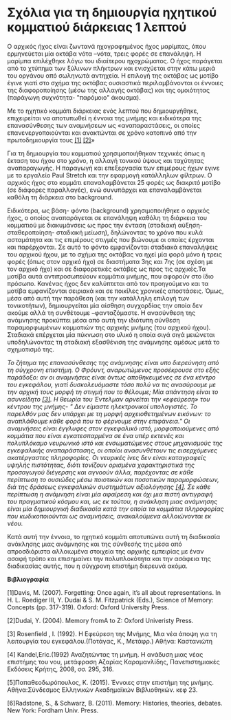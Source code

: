# Σχόλια για τη δημιουργία ηχητικού κομματιού διάρκειας 1 λεπτού

Ο αρχικός ήχος είναι ζωντανά ηχογραφημένος ήχος μαρίμπας,  όπου ερμηνεύεται μία οκτάβα νότα –νότα, τρεις φορές σε επανάληψη.
Η μαρίμπα επιλέχθηκε λόγω του ιδιαίτερου ηχοχρώματος. Ο ήχος παράγεται από το χτύπημα των ξύλινων πλήκτρων και ενισχύεται στην κάτω μεριά του οργάνου από σωληνωτά αντηχεία. Η επιλογή της οκτάβας ως μοτίβο έγινε γιατί στο σχήμα της οκτάβας ουσιαστικά περιλαμβάνονται οι έννοιες της διαφοροποίησης (μέσω της αλλαγής οκτάβας) και της ομοιότητας  (παράγωγη συχνότητα-  "παρόμοιο" άκουσμα).
    
Με το ηχητικό κομμάτι διάρκειας ενός λεπτού που δημιουργήθηκε, επιχειρείται να αποτυπωθεί η έννοια της μνήμης και ειδικότερα της επανασύνθεσης των αναμνήσεων ως «αναπαραστάσεις, οι οποίες επανενεργοποιούνται και  ανακτώνται σε χρόνο κατοπινό από την πρωτοδημιουργία τους [[1]](#link1) [[2]](#link2)»

Για τη δημιουργία του κομματιού χρησιμοποιήθηκαν τεχνικές όπως η έκταση του ήχου στο χρόνο, η αλλαγή τονικού ύψους και ταχύτητας αναπαραγωγής. Η παραγωγή και επεξεργασία των επιμέρους ήχων εγινε με το εργαλείο Paul Stretch και την εφαρμογή κατάλληλων φίλτρων. Ο αρχικός ήχος στο κομμάτι επαναλαμβάνεται 25 φορές ως διακριτό μοτίβο (σε διάφορες παραλλαγές), ενώ συνυπάρχει και επαναλαμβάνεται καθόλη τη διάρκεια στο background.

Ειδικότερα, ως βάση- φόντο (background) χρησιμοποιήθηκε ο αρχικός ήχος, ο οποίος αναπαράγεται σε επανάληψη καθόλη τη διάρκεια του κομματιού με διακυμάνσεις ως προς την ένταση (σταδιακή αύξηση- σταθεροποίηση- σταδιακή μείωση), δηλώνοντας το χρόνο που κυλά ασταμάτητα και τις επιμέρους στιγμές που βιώνουμε οι οποίες έρχονται και παρέρχονται. Σε αυτό το φόντο εμφανίζονται σταδιακά επαναλήψεις του αρχικού ήχου, με το σχήμα της οκτάβας  να ηχεί μία φορά μόνο ή τρεις φορές (όπως στον αρχικό ήχο) σε διαστήματα 3ης και 7ης (σε σχέση με τον αρχικό ήχο) και σε διαφορετικές οκτάβες ως προς τις αρχικές.Τα μοτίβα αυτά αντιπροσωπεύουν κομμάτια μνήμης, που αφορούν στο ίδιο πρόσωπο. Κανένας ήχος δεν καλύπτεται από τον προηγούμενο και τα μοτίβα εμφανίζονται σειριακά και σε ποικίλες χρονικές αποστάσεις. Όμως, μέσα από αυτή την παράθεση (και την κατάλληλη επιλογή των τονικοτήτων), δημιουργείται μία αίσθηση συγχορδίας την οποία δεν ακούμε αλλά τη συνθέτουμε –φανταζόμαστε. Η ανασύνθεση της ανάμνησης προκύπτει μέσα από αυτή την ιδιότυπη σύνθεση παραμορφωμένων κομματιών της αρχικής μνήμης (του αρχικού ήχου). Σταδιακά επέρχεται μία πύκνωση στο υλικό η οποία σιγά σιγά μειώνεται υποδηλώνοντας τη σταδιακή εξασθένιση της ανάμνησης αμέσως μετά το σχηματισμό της.

*Το ζήτημα της επανασύνθεσης της ανάμνησης είναι υπο διερεύνηση από τη σύγχρονη επιστήμη. Ο Φρόυντ, αναρωτώμενος προσέκρουσε στο εξής παράδοξο: αν οι αναμνήσεις είναι όντως αποθηκευμένες σε ένα κέντρο του εγκεφάλου, γιατί δυσκολευόμαστε τόσο πολύ να τις ανασύρουμε με την αρχική τους μορφή τη στιγμή που το θέλουμε; Μία απάντηση είναι το ασυνείδητο [[3]](#link3). Η θεωρία του Έντελμαν αρνείται την «εφεύρεση» του κέντρου της μνήμης- " Δεν είμαστε ηλεκτρονικοί υπολογιστές. Το παρελθόν μας δεν υπάρχει με τη μορφή αρχειοθετημένων εικόνων: το αναπλάθουμε κάθε φορά που το φέρνουμε στην επιφάνεια."
Οι αναμνήσεις είναι έγγλυφες στον εγκεφαλικό ιστό, μορφοποιούμενες από κομμάτια που είναι εγκατεσπαρμένα σε ένα υπέρ εκτενές και πολυπλόκαμο νευρωνικό ιστό και ενσωματώμενες στους μηχανισμούς της εγκεφαλικής αναπαράστασης, οι οποίοι ανασυνθέτουν τις εισερχόμενες ακατέργαστες πληροφορίες. Οι νευρικές ίνες δεν είναι καταγραφείς υψηλής πιστότητας, διότι τονίζουν ορισμένα χαρακτηριστικά της προσαγωγού διέγερσης και αγνοούν άλλα, παρέχοντας σε κάθε περίπτωση το ουσιώδες μέσω ποιοτικών και ποσοτικών παραμορφώσεων, διά της δράσεως εγκεφαλικών συστημάτων αξιολόγησης [[4]](#link4).
Σε κάθε περίπτωση η ανάμνηση είναι μία αφαίρεση και όχι μια πιστή αντιγραφή του πραγματικού κόσμου και, ως εκ τούτου, η ανάκληση μιας ανάμνησης είναι μία δημιουργική διαδικασία κατά την οποία τα κομμάτια πληροφορίας που κωδικοποιούνται ως αναμνήσεις, ανακαλούμενα αλλοιώνονται εκ νέου.*

Κατά αυτή την έννοια, το ηχητικό κομμάτι αποτυπώνει αυτή τη διαδικασία ανάκλησης μιας ανάμνησης και της σύνθεσής της μέσα από απροσδιόριστα αλλοιωμένα στοιχεία της αρχικής εμπειρίας με έναν ασαφή τρόπο και επισημαίνει την πολυπλοκότητα και την ασάφεια της διαδικασίας αυτής, που η σύγχρονη επιστήμη διερευνά ακόμα.



**Βιβλιογραφία**


<a name="link1">[1]</a>Davis, M. (2007). Forgetting: Once again, it’s all about representations. In H. L. Roediger III, Y. Dudai & S. M. Fitzpatrick (Eds.), Science of Memory: Concepts (pp. 317-319). Oxford: Oxford University Press.

<a name="link2">[2]</a>Dudai, Y. (2004). Memory fromA to Z: Oxford Univeristy Press.

<a name="link3">[3]</a> Rosenfield , I. (1992). Η Εφεύρεση της Μνήμης, Μια νέα άποψη για τη λειτουργία του εγκεφάλου.(Ποτάγας, Κ.,   Μετάφρ.) Αθήνα: Καστανιώτη

<a name="link4">[4]</a>  Kandel,Eric.(1992) Αναζητώντας τη μνήμη. Η ανάδυση μιας νέας επιστήμης του νου, μετάφραση Αζαρίας Καραμανλίδης, Πανεπιστημιακές Εκδόσεις Κρήτης, 2008, σσ. 295, 316.


<a name="link5">[5]</a>Παπαθεοδωρόπουλος, Κ. (2015). Έννοιες στην επιστήμη της μνήμης. Αθήνα:Σύνδεσμος Ελληνικών Ακαδημαϊκών Βιβλιοθηκών. κεφ 23. 

<a name="link6">[6]</a>Radstone, S., & Schwarz, B. (2011). Memory: Histories, theories, debates. New York: Fordham Univ. Press. 







